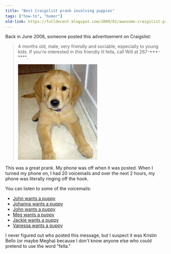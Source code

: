 ```yaml
---
title: "Best Craigslist prank involving puppies"
tags: ["how-to", "humor"]
old-link: https://fulldecent.blogspot.com/2009/01/awesome-craigslist-prank.html
---
```


Back in June 2008, someone posted this advertisement on Craigslist:

> 4 months old, male, very friendly and sociable, especially to young kids. If you're interested in this friendly lil fella, call Will at 267-\*\*\*-\*\*\*\*.
>
> ![Puppy](/assets/images/2009-01-29-awesome-craigslist-prank.webp)

This was a great prank. My phone was off when it was posted. When I turned my phone on, I had 20 voicemails and over the next 2 hours, my phone was literally ringing off the hook.

You can listen to some of the voicemails:

- [John wants a puppy](https://phor.net/media/vm1.mp3)
- [Johanna wants a puppy](https://phor.net/media/vm2.mp3)
- [John wants a puppy](https://phor.net/media/vm3.mp3)
- [Meg wants a puppy](https://phor.net/media/vm4.mp3)
- [Jackie wants a puppy](https://phor.net/media/vm5.mp3)
- [Vanessa wants a puppy](https://phor.net/media/vm6.mp3)

I never figured out who posted this message, but I suspect it was Kristin Bello (or maybe Megha) because I don't know anyone else who could pretend to use the word "fella."

